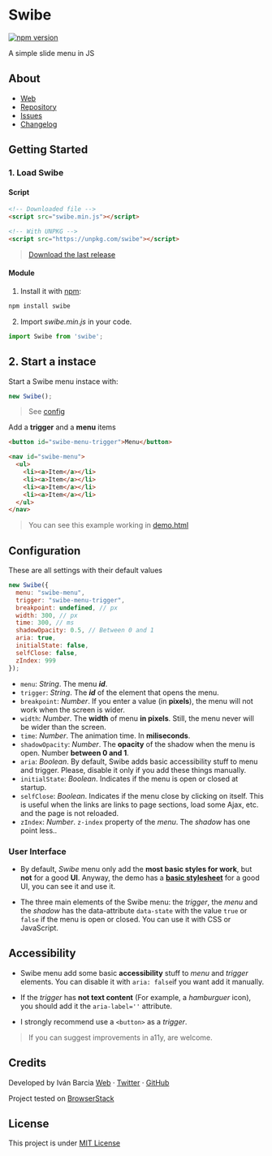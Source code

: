 # Swibe
[![npm version](https://badge.fury.io/js/swibe.svg)](https://badge.fury.io/js/swibe)

A simple slide menu in JS

## About
- [Web](http://barcia.github.io/standarize)
- [Repository](https://github.com/barcia/standarize)
- [Issues](https://github.com/barcia/standarize/issues)
- [Changelog](https://github.com/barcia/swibe/blob/master/CHANGELOG)


## Getting Started

### 1. Load Swibe

#### Script
```html
<!-- Downloaded file -->
<script src="swibe.min.js"></script>

<!-- With UNPKG -->
<script src="https://unpkg.com/swibe"></script>
```

> [Download the last release](https://github.com/barcia/swibe/releases/latest)

#### Module
1. Install it with [npm](https://www.npmjs.com/package/swibe):

  ```js
  npm install swibe
  ```

2. Import *swibe.min.js* in your code.
  ```js
  import Swibe from 'swibe';
  ```



## 2. Start a instace
Start a Swibe menu instace with:

```js
new Swibe();
```


> See [config](https://github.com/barcia/swibe#configuration)


Add a **trigger** and a **menu** items
```html
<button id="swibe-menu-trigger">Menu</button>
```

```html
<nav id="swibe-menu">
  <ul>
    <li><a>Item</a></li>
    <li><a>Item</a></li>
    <li><a>Item</a></li>
    <li><a>Item</a></li>
  </ul>
</nav>
```

> You can see this example working in [demo.html](https://github.com/barcia/swibe/blob/master/docs/demo/index.html)




## Configuration

These are all settings with their default values
```js
new Swibe({
  menu: "swibe-menu",
  trigger: "swibe-menu-trigger",
  breakpoint: undefined, // px
  width: 300, // px
  time: 300, // ms
  shadowOpacity: 0.5, // Between 0 and 1
  aria: true,
  initialState: false,
  selfClose: false,
  zIndex: 999
});
```

* `menu`: _String_. The menu _**id**_.
* `trigger`: _String_. The _**id**_ of the element that opens the menu.
* `breakpoint`: _Number_. If you enter a value (in **pixels**), the menu will not work when the screen is wider.
* `width`: _Number_. The **width** of menu **in pixels**. Still, the menu never will be wider than the screen.
* `time`: _Number_. The animation time. In **miliseconds**.
* `shadowOpacity`: _Number_. The **opacity** of the shadow when the menu is open. Number **between 0 and 1**.
* `aria`: _Boolean_. By default, Swibe adds basic accessibility stuff to menu and trigger. Please, disable it only if you add these things manually.
* `initialState`: _Boolean_. Indicates if the menu is open or closed at startup.
* `selfClose`: _Boolean_. Indicates if the menu close by clicking on itself. This is useful when the links are links to page sections, load some Ajax, etc. and the page is not reloaded.
* `zIndex`: _Number_. `z-index` property of the _menu_. The _shadow_ has one point less..



### User Interface
* By default, _Swibe_ menu only add the **most basic styles for work**, but **not** for a good **UI**. Anyway, the demo has a **[basic stylesheet](https://github.com/barcia/swibe/blob/master/docs/demo/demo.css)** for a good UI, you can see it and use it.

* The three main elements of the Swibe menu: the _trigger_, the _menu_ and the _shadow_ has the data-attribute `data-state` with the value `true` or `false` if the menu is open or closed. You can use it with CSS or JavaScript.



## Accessibility
* Swibe menu add some basic **accessibility** stuff to _menu_ and _trigger_ elements. You can disable it with `aria: false`if you want add it manually.

* If the _trigger_ has **not text content** (For example, a _hamburguer_ icon), you should add it the `aria-label=''` attribute.

* I strongly recommend use a `<button>` as a _trigger_.

> If you can suggest improvements in a11y, are welcome.



## Credits
Developed by Iván Barcia
[Web](https://barcia.gal) · [Twitter](http://www.twitter.com/bartzia) · [GitHub](http://www.github.com/barcia)

Project tested on [BrowserStack](https://www.browserstack.com/)


## License
This project is under [MIT License](https://github.com/barcia/swibe/blob/master/LICENSE)
